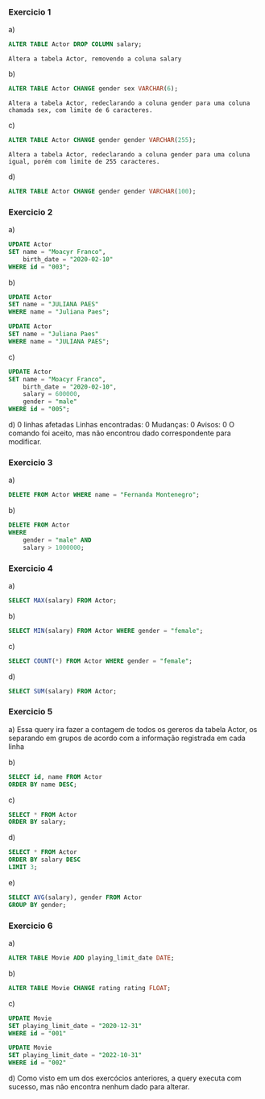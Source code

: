 ### Exercicio 1

a) 
```SQL
ALTER TABLE Actor DROP COLUMN salary;
```
    Altera a tabela Actor, removendo a coluna salary

b)  
```SQL
ALTER TABLE Actor CHANGE gender sex VARCHAR(6);
```
    Altera a tabela Actor, redeclarando a coluna gender para uma coluna chamada sex, com limite de 6 caracteres.

c)
```SQL
ALTER TABLE Actor CHANGE gender gender VARCHAR(255);
```
    Altera a tabela Actor, redeclarando a coluna gender para uma coluna igual, porém com limite de 255 caracteres.

d)
```SQL
ALTER TABLE Actor CHANGE gender gender VARCHAR(100);
```

### Exercicio 2

a)
```SQL
UPDATE Actor
SET name = "Moacyr Franco",
	birth_date = "2020-02-10"
WHERE id = "003";
```

b)
```SQL
UPDATE Actor
SET name = "JULIANA PAES"
WHERE name = "Juliana Paes";
```
```SQL
UPDATE Actor
SET name = "Juliana Paes"
WHERE name = "JULIANA PAES";
```

c)
```SQL
UPDATE Actor
SET name = "Moacyr Franco",
    birth_date = "2020-02-10",
    salary = 600000,
    gender = "male"
WHERE id = "005";
```

d)  0 linhas afetadas Linhas encontradas: 0 Mudanças: 0 Avisos: 0
    O comando foi aceito, mas não encontrou dado correspondente para modificar.

### Exercicio 3

a)
```SQL
DELETE FROM Actor WHERE name = "Fernanda Montenegro";
```

b)
```SQL
DELETE FROM Actor
WHERE
	gender = "male" AND
	salary > 1000000;
```

### Exercicio 4

a)
```SQL
SELECT MAX(salary) FROM Actor;
```

b)
```SQL
SELECT MIN(salary) FROM Actor WHERE gender = "female";
```

c)
```SQL
SELECT COUNT(*) FROM Actor WHERE gender = "female";
```

d)
```SQL
SELECT SUM(salary) FROM Actor;
```

### Exercicio 5

a)  Essa query ira fazer a contagem de todos os gereros da tabela Actor, os separando em grupos de acordo com a informação registrada em cada linha

b)
```SQL
SELECT id, name FROM Actor
ORDER BY name DESC;
```

c)
```SQL
SELECT * FROM Actor
ORDER BY salary;
```

d)
```SQL
SELECT * FROM Actor
ORDER BY salary DESC
LIMIT 3;
```

e)
```SQL
SELECT AVG(salary), gender FROM Actor
GROUP BY gender;
```

### Exercicio 6

a)
```SQL
ALTER TABLE Movie ADD playing_limit_date DATE;
```

b)
```SQL
ALTER TABLE Movie CHANGE rating rating FLOAT;
```

c)
```SQL
UPDATE Movie
SET	playing_limit_date = "2020-12-31"
WHERE id = "001"
```
```SQL
UPDATE Movie
SET	playing_limit_date = "2022-10-31"
WHERE id = "002"
```

d)  Como visto em um dos exercócios anteriores, a query executa com sucesso, mas não encontra nenhum dado para alterar.
